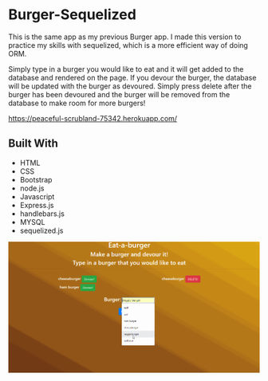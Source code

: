 # Burger-Sequelized
This is the same app as my previous Burger app. I made this version to practice my skills with sequelized, which is a more efficient way of doing ORM.  
  
Simply type in a burger you would like to eat and it will get added to the database and rendered on the page. If you devour the burger, the database will be updated with the burger as devoured. Simply press delete after the burger has been devoured and the burger will be removed from the database to make room for more burgers!   

https://peaceful-scrubland-75342.herokuapp.com/


## Built With
* HTML
* CSS
* Bootstrap
* node.js
* Javascript
* Express.js
* handlebars.js
* MYSQL
* sequelized.js

![picture](burger-gif.gif)
